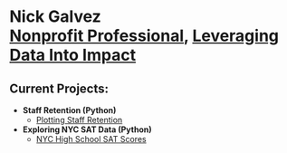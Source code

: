 <h1>Nick Galvez <br/><a href="https://www.linkedin.com/in/nicolasdgalvez/">Nonprofit Professional</a>, <a href="https://github.com/NickGalv18">Leveraging Data Into Impact</a></h1>

<h2>Current Projects:</h2>

- <b>Staff Retention (Python)</b>
  - [Plotting Staff Retention](https://github.com/NickGalv18/Projects/blob/767730069b6e3863367df5d4d39811eb9a423065/AmeriCorp%20Retention.ipynb)
- <b>Exploring NYC SAT Data (Python)</b>
  - [NYC High School SAT Scores](https://github.com/NickGalv18/Projects/blob/35571d83da397f6c6b16d903e9d541f64d076ab9/NYC_SAT_Data.ipynb)

[linkedin]: https://linkedin.com/in/nicolasdgalvez


